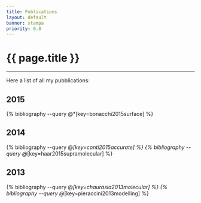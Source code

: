 ```yaml
---
title: Publications
layout: default
banner: stampa
priority: 0.8
---
```


{{ page.title }}
================
---

Here a list of all my pubblications:

## 2015
{% bibliography --query @*[key=bonacchi2015surface] %}

## 2014
{% bibliography --query @*[key=conti2015accurate] %}
{% bibliography --query @*[key=haar2015supramolecular] %}

## 2013
{% bibliography --query @*[key=chaurasia2013molecular] %}
{% bibliography --query @*[key=pieraccini2013modelling] %}

